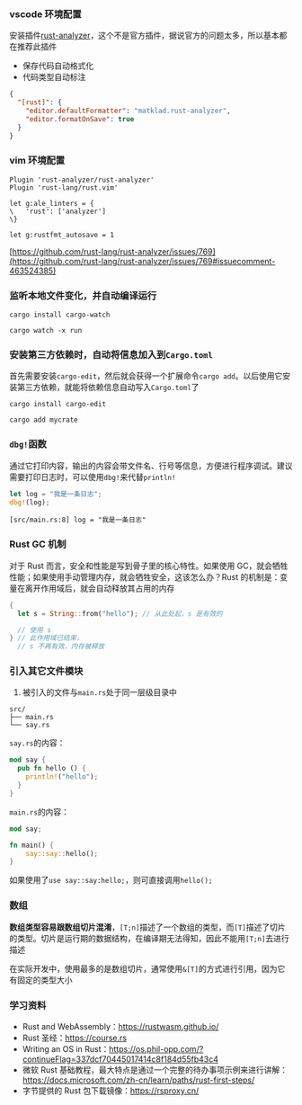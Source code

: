 ### vscode 环境配置

安装插件[rust-analyzer](https://marketplace.visualstudio.com/items?itemName=matklad.rust-analyzer)，这个不是官方插件，据说官方的问题太多，所以基本都在推荐此插件

* 保存代码自动格式化
* 代码类型自动标注

```json
{
  "[rust]": {
    "editor.defaultFormatter": "matklad.rust-analyzer",
    "editor.formatOnSave": true
  }
}
```

### vim 环境配置

```
Plugin 'rust-analyzer/rust-analyzer'
Plugin 'rust-lang/rust.vim'
```

```
let g:ale_linters = {
\   'rust': ['analyzer']
\}
```

```
let g:rustfmt_autosave = 1
```

[https://github.com/rust-lang/rust-analyzer/issues/769](https://github.com/rust-lang/rust-analyzer/issues/769#issuecomment-463524385)

### 监听本地文件变化，并自动编译运行

```
cargo install cargo-watch
```

```
cargo watch -x run
```

### 安装第三方依赖时，自动将信息加入到`Cargo.toml`

首先需要安装`cargo-edit`，然后就会获得一个扩展命令`cargo add`。以后使用它安装第三方依赖，就能将依赖信息自动写入`Cargo.toml`了

```
cargo install cargo-edit
```

```
cargo add mycrate
```

### `dbg!`函数

通过它打印内容，输出的内容会带文件名、行号等信息，方便进行程序调试。建议需要打印日志时，可以使用`dbg!`来代替`println!`

```rust
let log = "我是一条日志";
dbg!(log);
```

```
[src/main.rs:8] log = "我是一条日志"
```

### Rust GC 机制

对于 Rust 而言，安全和性能是写到骨子里的核心特性。如果使用 GC，就会牺牲性能；如果使用手动管理内存，就会牺牲安全，这该怎么办？Rust 的机制是：变量在离开作用域后，就会自动释放其占用的内存

```rust
{
  let s = String::from("hello"); // 从此处起，s 是有效的

  // 使用 s
} // 此作用域已结束，
  // s 不再有效，内存被释放
```

### 引入其它文件模块

1. 被引入的文件与`main.rs`处于同一层级目录中

```
src/
├── main.rs
└── say.rs
```

`say.rs`的内容：

```rust
mod say {
  pub fn hello () {
    println!("hello");
  }
}
```

`main.rs`的内容：

```rust
mod say;

fn main() {
    say::say::hello();
}
```

如果使用了`use say::say:hello;`，则可直接调用`hello();`

### 数组

**数组类型容易跟数组切片混淆**，`[T;n]`描述了一个数组的类型，而`[T]`描述了切片的类型。切片是运行期的数据结构，在编译期无法得知，因此不能用`[T;n]`去进行描述

在实际开发中，使用最多的是数组切片，通常使用`&[T]`的方式进行引用，因为它有固定的类型大小

### 学习资料

* Rust and WebAssembly：https://rustwasm.github.io/
* Rust 圣经：https://course.rs
* Writing an OS in Rust：https://os.phil-opp.com/?continueFlag=337dcf70445017414c8f184d55fb43c4
* 微软 Rust 基础教程，最大特点是通过一个完整的待办事项示例来进行讲解：https://docs.microsoft.com/zh-cn/learn/paths/rust-first-steps/
* 字节提供的 Rust 包下载镜像：https://rsproxy.cn/


